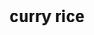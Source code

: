 ---
layout: food&drink
title: curry rice
emoji: curry_rice
permalink: 🍛.html
image: assets/img/3moji/curry_rice.png
---
